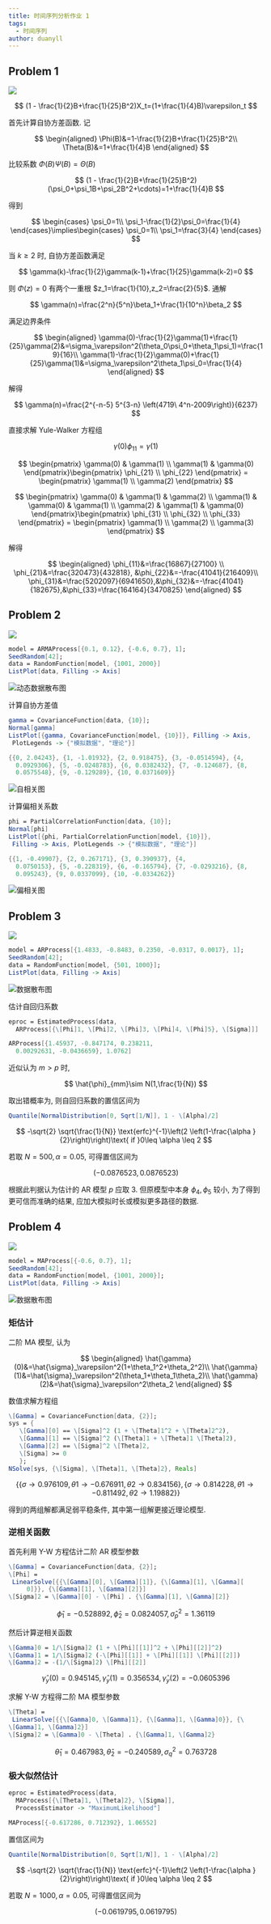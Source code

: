 ```yaml
---
title: 时间序列分析作业 1
tags:
  - 时间序列
author: duanyll
---
```


## Problem 1

![](https://cdn.duanyll.com/img/20231203201133.png)

$$
(1 - \frac{1}{2}B+\frac{1}{25}B^2)X_t=(1+\frac{1}{4}B)\varepsilon_t
$$

首先计算自协方差函数. 记

$$
\begin{aligned}
    \Phi(B)&=1-\frac{1}{2}B+\frac{1}{25}B^2\\
    \Theta(B)&=1+\frac{1}{4}B
\end{aligned}
$$

比较系数 $\Phi(B)\Psi(B)=\Theta(B)$

$$
(1 - \frac{1}{2}B+\frac{1}{25}B^2)(\psi_0+\psi_1B+\psi_2B^2+\cdots)=1+\frac{1}{4}B
$$

得到

$$
\begin{cases}
    \psi_0=1\\
    \psi_1-\frac{1}{2}\psi_0=\frac{1}{4}
\end{cases}\implies\begin{cases}
    \psi_0=1\\
    \psi_1=\frac{3}{4}
\end{cases}
$$

当 $k\geq 2$ 时, 自协方差函数满足

$$
\gamma(k)-\frac{1}{2}\gamma(k-1)+\frac{1}{25}\gamma(k-2)=0
$$

则 $\Phi(z)=0$ 有两个一重根 $z_1=\frac{1}{10},z_2=\frac{2}{5}$. 通解

$$
\gamma(n)=\frac{2^n}{5^n}\beta_1+\frac{1}{10^n}\beta_2
$$

满足边界条件

$$
\begin{aligned}
    \gamma(0)-\frac{1}{2}\gamma(1)+\frac{1}{25}\gamma(2)&=\sigma_\varepsilon^2(\theta_0\psi_0+\theta_1\psi_1)=\frac{19}{16}\\
    \gamma(1)-\frac{1}{2}\gamma(0)+\frac{1}{25}\gamma(1)&=\sigma_\varepsilon^2\theta_1\psi_0=\frac{1}{4}
\end{aligned}
$$

解得

$$
\gamma(n)=\frac{2^{-n-5} 5^{3-n} \left(4719\ 4^n-2009\right)}{6237}
$$

直接求解 Yule-Walker 方程组

$$
\gamma(0)\phi_{11}=\gamma(1)
$$

$$
\begin{pmatrix}
    \gamma(0) & \gamma(1) \\
    \gamma(1) & \gamma(0)
\end{pmatrix}\begin{pmatrix}
    \phi_{21} \\
    \phi_{22}
\end{pmatrix} = \begin{pmatrix}
    \gamma(1) \\
    \gamma(2)
\end{pmatrix}
$$

$$
\begin{pmatrix}
    \gamma(0) & \gamma(1) & \gamma(2) \\
    \gamma(1) & \gamma(0) & \gamma(1) \\
    \gamma(2) & \gamma(1) & \gamma(0)
\end{pmatrix}\begin{pmatrix}
    \phi_{31} \\
    \phi_{32} \\
    \phi_{33}
\end{pmatrix} = \begin{pmatrix}
    \gamma(1) \\
    \gamma(2) \\
    \gamma(3)
\end{pmatrix}
$$

解得

$$
\begin{aligned}
    \phi_{11}&=\frac{16867}{27100} \\
    \phi_{21}&=\frac{320473}{432818}, &\phi_{22}&=-\frac{41041}{216409}\\
    \phi_{31}&=\frac{5202097}{6941650},&\phi_{32}&=-\frac{41041}{182675},&\phi_{33}=\frac{164164}{3470825}
\end{aligned}
$$

## Problem 2

![](https://cdn.duanyll.com/img/20231203223824.png)

```mathematica
model = ARMAProcess[{0.1, 0.12}, {-0.6, 0.7}, 1];
SeedRandom[42];
data = RandomFunction[model, {1001, 2000}]
ListPlot[data, Filling -> Axis]
```

![动态数据散布图](https://cdn.duanyll.com/img/20231203224235.png)

计算自协方差值

```mathematica
gamma = CovarianceFunction[data, {10}];
Normal[gamma]
ListPlot[{gamma, CovarianceFunction[model, {10}]}, Filling -> Axis,
 PlotLegends -> {"模拟数据", "理论"}]
```

```mathematica
{{0, 2.04243}, {1, -1.01932}, {2, 0.918475}, {3, -0.0514594}, {4,
  0.0929306}, {5, -0.0248783}, {6, 0.0382432}, {7, -0.124687}, {8,
  0.0575548}, {9, -0.129289}, {10, 0.0371609}}
```

![自相关图](https://cdn.duanyll.com/img/20231203225119.png)

计算偏相关系数

```mathematica
phi = PartialCorrelationFunction[data, {10}];
Normal[phi]
ListPlot[{phi, PartialCorrelationFunction[model, {10}]},
 Filling -> Axis, PlotLegends -> {"模拟数据", "理论"}]
```

```mathematica
{{1, -0.49907}, {2, 0.267171}, {3, 0.390937}, {4,
  0.0750153}, {5, -0.228319}, {6, -0.165794}, {7, -0.0293216}, {8,
  0.095243}, {9, 0.0337099}, {10, -0.0334262}}
```

![偏相关图](https://cdn.duanyll.com/img/20231203225512.png)

## Problem 3

![](https://cdn.duanyll.com/img/20231203225645.png)

```mathematica
model = ARProcess[{1.4833, -0.8483, 0.2350, -0.0317, 0.0017}, 1];
SeedRandom[42];
data = RandomFunction[model, {501, 1000}];
ListPlot[data, Filling -> Axis]
```

![数据散布图](https://cdn.duanyll.com/img/20231203230556.png)

估计自回归系数

```mathematica
eproc = EstimatedProcess[data,
  ARProcess[{\[Phi]1, \[Phi]2, \[Phi]3, \[Phi]4, \[Phi]5}, \[Sigma]]]
```

```mathematica
ARProcess[{1.45937, -0.847174, 0.238211,
  0.00292631, -0.0436659}, 1.0762]
```

近似认为 $m>p$ 时,

$$
\hat{\phi}_{mm}\sim N(1,\frac{1}{N})
$$

取出错概率为, 则自回归系数的置信区间为

```mathematica
Quantile[NormalDistribution[0, Sqrt[1/N]], 1 - \[Alpha]/2]
```

$$
-\sqrt{2} \sqrt{\frac{1}{N}} \text{erfc}^{-1}\left(2 \left(1-\frac{\alpha
   }{2}\right)\right)\text{ if }0\leq \alpha \leq 2
$$

若取 $N=500,\alpha=0.05$, 可得置信区间为

$$
(-0.0876523,0.0876523)
$$

根据此判据认为估计的 AR 模型 $p$ 应取 3. 但原模型中本身 $\phi_4,\phi_5$ 较小, 为了得到更可信而准确的结果, 应加大模拟时长或模拟更多路径的数据.

## Problem 4

![](https://cdn.duanyll.com/img/20231203231430.png)

```mathematica
model = MAProcess[{-0.6, 0.7}, 1];
SeedRandom[42];
data = RandomFunction[model, {1001, 2000}];
ListPlot[data, Filling -> Axis]
```

![数据散布图](https://cdn.duanyll.com/img/20231204132432.png)

### 矩估计

二阶 MA 模型, 认为

$$
\begin{aligned}
    \hat{\gamma}(0)&=\hat{\sigma}_\varepsilon^2(1+\theta_1^2+\theta_2^2)\\
    \hat{\gamma}(1)&=\hat{\sigma}_\varepsilon^2(\theta_1+\theta_1\theta_2)\\
    \hat{\gamma}(2)&=\hat{\sigma}_\varepsilon^2\theta_2
\end{aligned}
$$

数值求解方程组

```mathematica
\[Gamma] = CovarianceFunction[data, {2}];
sys = {
   \[Gamma][0] == \[Sigma]^2 (1 + \[Theta]1^2 + \[Theta]2^2),
   \[Gamma][1] == \[Sigma]^2 (\[Theta]1 + \[Theta]1 \[Theta]2),
   \[Gamma][2] == \[Sigma]^2 \[Theta]2,
   \[Sigma] >= 0
   };
NSolve[sys, {\[Sigma], \[Theta]1, \[Theta]2}, Reals]
```

$$
\{\{\sigma \to 0.976109,\text{$\theta $1}\to -0.676911,\text{$\theta $2}\to 0.834156\},\{\sigma
   \to 0.814228,\text{$\theta $1}\to -0.811492,\text{$\theta $2}\to 1.19882\}\}
$$

得到的两组解都满足弱平稳条件, 其中第一组解更接近理论模型.

### 逆相关函数

首先利用 Y-W 方程估计二阶 AR 模型参数

```mathematica
\[Gamma] = CovarianceFunction[data, {2}];
\[Phi] =
 LinearSolve[{{\[Gamma][0], \[Gamma][1]}, {\[Gamma][1], \[Gamma][
     0]}}, {\[Gamma][1], \[Gamma][2]}]
\[Sigma]2 = \[Gamma][0] - \[Phi] . {\[Gamma][1], \[Gamma][2]}
```

$$
\hat\phi_1=-0.528892,\hat\phi_2=0.0824057,\hat\sigma_p^2=1.36119
$$

然后计算逆相关函数

```mathematica
\[Gamma]0 = 1/\[Sigma]2 (1 + \[Phi][[1]]^2 + \[Phi][[2]]^2)
\[Gamma]1 = 1/\[Sigma]2 (-\[Phi][[1]] + \[Phi][[1]] \[Phi][[2]])
\[Gamma]2 = -(1/\[Sigma]2) \[Phi][[2]]
```

$$
\hat{\gamma}_y(0)=0.945145,\hat{\gamma}_y(1)=0.356534,\hat{\gamma}_y(2)=-0.0605396
$$

求解 Y-W 方程得二阶 MA 模型参数

```mathematica
\[Theta] =
 LinearSolve[{{\[Gamma]0, \[Gamma]1}, {\[Gamma]1, \[Gamma]0}}, {\
\[Gamma]1, \[Gamma]2}]
\[Sigma]2 = \[Gamma]0 - \[Theta] . {\[Gamma]1, \[Gamma]2}
```

$$
\hat{\theta}_1=0.467983,\hat{\theta}_2=-0.240589,\sigma_q^2=0.763728
$$

### 极大似然估计

```mathematica
eproc = EstimatedProcess[data,
  MAProcess[{\[Theta]1, \[Theta]2}, \[Sigma]],
  ProcessEstimator -> "MaximumLikelihood"]
```

```mathematica
MAProcess[{-0.617286, 0.712392}, 1.06552]
```

置信区间为

```mathematica
Quantile[NormalDistribution[0, Sqrt[1/N]], 1 - \[Alpha]/2]
```

$$
-\sqrt{2} \sqrt{\frac{1}{N}} \text{erfc}^{-1}\left(2 \left(1-\frac{\alpha
   }{2}\right)\right)\text{ if }0\leq \alpha \leq 2
$$

若取 $N=1000,\alpha=0.05$, 可得置信区间为

$$
(-0.0619795,0.0619795)
$$
